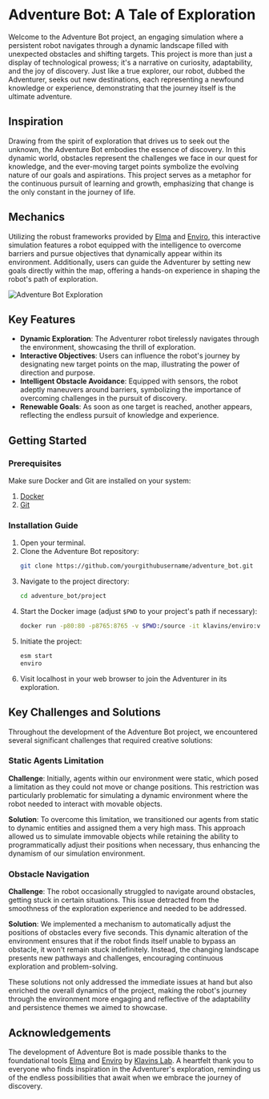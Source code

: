 # Adventure Bot: A Tale of Exploration

Welcome to the Adventure Bot project, an engaging simulation where a persistent robot navigates through a dynamic landscape filled with unexpected obstacles and shifting targets. This project is more than just a display of technological prowess; it's a narrative on curiosity, adaptability, and the joy of discovery. Just like a true explorer, our robot, dubbed the Adventurer, seeks out new destinations, each representing a newfound knowledge or experience, demonstrating that the journey itself is the ultimate adventure.

## Inspiration

Drawing from the spirit of exploration that drives us to seek out the unknown, the Adventure Bot embodies the essence of discovery. In this dynamic world, obstacles represent the challenges we face in our quest for knowledge, and the ever-moving target points symbolize the evolving nature of our goals and aspirations. This project serves as a metaphor for the continuous pursuit of learning and growth, emphasizing that change is the only constant in the journey of life.

## Mechanics

Utilizing the robust frameworks provided by [Elma](https://github.com/klavinslab/elma) and [Enviro](https://github.com/klavinslab/enviro), this interactive simulation features a robot equipped with the intelligence to overcome barriers and pursue objectives that dynamically appear within its environment. Additionally, users can guide the Adventurer by setting new goals directly within the map, offering a hands-on experience in shaping the robot's path of exploration.

![Adventure Bot Exploration](images/adventure_bot_exploration.gif)

## Key Features

- **Dynamic Exploration**: The Adventurer robot tirelessly navigates through the environment, showcasing the thrill of exploration.
- **Interactive Objectives**: Users can influence the robot's journey by designating new target points on the map, illustrating the power of direction and purpose.
- **Intelligent Obstacle Avoidance**: Equipped with sensors, the robot adeptly maneuvers around barriers, symbolizing the importance of overcoming challenges in the pursuit of discovery.
- **Renewable Goals**: As soon as one target is reached, another appears, reflecting the endless pursuit of knowledge and experience.

## Getting Started

### Prerequisites

Make sure Docker and Git are installed on your system:

1. [Docker](https://docs.docker.com/get-docker/)
2. [Git](https://git-scm.com/)

### Installation Guide

1. Open your terminal.
2. Clone the Adventure Bot repository:
   ```bash
   git clone https://github.com/yourgithubusername/adventure_bot.git
   ```
3. Navigate to the project directory:
   ```bash
   cd adventure_bot/project
   ```
4. Start the Docker image (adjust `$PWD` to your project's path if necessary):
   ```bash
   docker run -p80:80 -p8765:8765 -v $PWD:/source -it klavins/enviro:v1.6 bash
   ```
5. Initiate the project:
   ```bash
   esm start
   enviro
   ```
6. Visit localhost in your web browser to join the Adventurer in its exploration.

## Key Challenges and Solutions

Throughout the development of the Adventure Bot project, we encountered several significant challenges that required creative solutions:

### Static Agents Limitation

**Challenge**: Initially, agents within our environment were static, which posed a limitation as they could not move or change positions. This restriction was particularly problematic for simulating a dynamic environment where the robot needed to interact with movable objects.

**Solution**: To overcome this limitation, we transitioned our agents from static to dynamic entities and assigned them a very high mass. This approach allowed us to simulate immovable objects while retaining the ability to programmatically adjust their positions when necessary, thus enhancing the dynamism of our simulation environment.

### Obstacle Navigation

**Challenge**: The robot occasionally struggled to navigate around obstacles, getting stuck in certain situations. This issue detracted from the smoothness of the exploration experience and needed to be addressed.

**Solution**: We implemented a mechanism to automatically adjust the positions of obstacles every five seconds. This dynamic alteration of the environment ensures that if the robot finds itself unable to bypass an obstacle, it won't remain stuck indefinitely. Instead, the changing landscape presents new pathways and challenges, encouraging continuous exploration and problem-solving.

These solutions not only addressed the immediate issues at hand but also enriched the overall dynamics of the project, making the robot's journey through the environment more engaging and reflective of the adaptability and persistence themes we aimed to showcase.

## Acknowledgements

The development of Adventure Bot is made possible thanks to the foundational tools [Elma](https://github.com/klavinslab/elma) and [Enviro](https://github.com/klavinslab/enviro) by [Klavins Lab](https://github.com/klavinslab). A heartfelt thank you to everyone who finds inspiration in the Adventurer's exploration, reminding us of the endless possibilities that await when we embrace the journey of discovery.